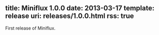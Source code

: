 title: Miniflux 1.0.0
date: 2013-03-17
template: release
uri: releases/1.0.0.html
rss: true
---

First release of Miniflux.
